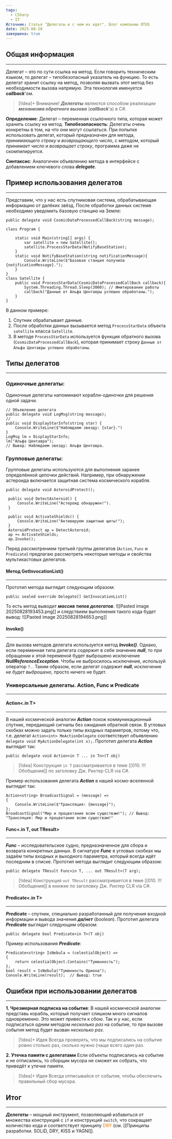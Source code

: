 ```yaml
---
tags:
  - CSharp
  - IT
Источник: Статья "Делегаты и с чем их едят". Блог компании OTUS
date: 2025-08-28
завершена: true
---
```

## Общая информация
---
Делегат – это по сути ссылка на метод. Если говорить техническим языком, то делегат – типобезопасный указатель на функцию. То есть делегат хранит ссылку на метод, позволяя вызвать этот метод без необходимости вызова напрямую. Эта технология именуется ***callback***'ом.

>[!idea]+ Внимание!
>***Делегаты*** являются способом реализации ***механизма обратного вызова*** (***callback***'a) в C#.

**Определение**: Делегат – переменная ссылочного типа, которая может хранить ссылку на метод.
**Типобезопасность**: Делегаты очень конкретны в том, на что они могут ссылаться. При попытке использовать делегат, который предназначен для метода, *принимающего строку* и *возвращающего число*, с методом, который *принимает число* и *возвращает строку*, программа даже не скомпилируется.

**Синтаксис**: Аналогичен объявлению метода в интерфейсе с добавлением ключевого слова ***delegate***.

## Пример использования делегатов
---
Представим, что у нас есть спутниковая система, обрабатывающая информацию от далёких звёзд. После обработки данных системе необходимо уведомить базовую станцию на Земле:
```
public delegate void CosmicDataProcessedCallBack(string message);

class Program {
	
	static void Main(string[] args) {
		var satellite = new Satellite();
		satellite.ProcessStarData(NotifyBaseStation);
	}
	static void NotifyBaseStation(string notificationMessage){
		Console.WriteLine($"Базовая станция получила {notificationMessage}.");
	}
}
class Satellite {
	public void ProcessStarData(CosmicDataProcessedCallBack callback){
		System.Threading.Thread.Sleep(3000); // Имитирование работы
		callback("Данные от Альфа Центавры успешно обработаны.");
	}
}
```
В данном примере:
1. Спутник обрабатывает данные.
2. После обработки данных вызывается метод `ProcessStarData` объекта `satellite` класса `Satellite`.
3. В методе `ProcessStarData` используется функция обратного вызова
   (`CosmicDataProcessedCallBack`), которая принимает строку `Данные от Альфа Центавры успешно обработаны`.
## Типы делегатов
---
### Одиночные делегаты: 
   Одиночные делегаты напоминают корабли-одиночки для решения одной задачи.
   ```
   // Объявление делегата
   public delegate void LogMsg(string message);
   //
   public void DisplayStarInfo(string star) {
	   Console.WriteLine($"Наблюдаем звезду: {star}.")
   }
   LogMsg lm = DisplayStarInfo;
   lm("Альфа Центавра");
   // Вывод: Наблюдаем звезду: Альфа Центавра.
```

### Групповые делегаты:
   Групповые делегаты используются для выполнения заранее определённой цепочки действий. Например, при обнаружении астероида включается защитная система космического корабля.
   ```
   public delegate void AsteroidProtect();

	public void DetectAsteroid() {
		Console.WriteLine("Астероид обнаружен!").
	}
	
	public void ActivateShields() {
		Console.WriteLine("Активируем защитные щиты!");
	} 
	AsteroidProtect ap = DetectAsteroid;
	ap += ActivateShields;
	ap.Invoke();
```

Перед рассмотрением третьей группы делегатов (`Action`, `Func` и `Predicate`) предлагаю рассмотреть некоторые методы и свойства мультикастовых делегатов.
#### Метод GetInvocationList()
---
Прототип метода выглядит следующим образом:
```
public sealed override Delegate[] GetInvocationList()
```
То есть метод выводит ***массив типов делегатов***.
![[Pasted image 20250828193453.png]]
и следствием выполнения такого кода будет вывод:
![[Pasted image 20250828194653.png]]
#### Invoke()
---
Для вызова методов делегата используется метод ***Invoke()***. Однако, если переменная типа делегата содержит в себе значение ***null***, то при обращении к этой переменой будет выброшено исключение ***NullReferenceException***. Чтобы не выбросилось исключение, используй оператор `?.`. Таким образом, если делегат содержит ***null***, исключение *не будет выброшено*, просто ничего не будет. 

### Универсальные делегаты. Action, Func и Predicate
---
#### Action<.in T>
---
В нашей космической аналогии ***Action*** похож коммуникационный спутник, передающий сигналы без ожидания обратной связи. В угловых скобках можно задать только типы входных параметров, потому что, т.е. делегат `Action<int> MeActionDelegate` соответствует объявлению `delegate void MyActionDelegate(int x);`. Прототип делегата ***Action*** выглядит так:
```
public delegate void Action<in T ... in Tn>(T obj)
```

>[!idea]
>Конструкция `in T` рассматривается в теме [[010. !!!Обобщения]] по заголовку Дж. Рихтер CLR via C#.

Пример использования делегата ***Action*** в нашей космо-вселенной выглядит так:
```
Action<string> BroadcastSignal = (message) => 
{
	Console.WriteLine($"Трансляция: {message}");
};
BroadcastSignal("Мир и процветание всем существам!"); // Вывод: 
"Трансляция: Мир и процветание всем существам!"
```
#### Func<.in T, out TResult> 
---
***Func*** – исследовательское судно, предназначенное для сбора и возврата конкретных данных. В сигнатуре ***Func*** в угловых скобках мы задаём типы входных и выходного параметра, который всегда идёт последним в списке. Прототип метода выглядит следующим образом:
```
public delegate TResult Func<in T, ... out TResult>(T arg);
```

>[!idea]
>Конструкция `out TResult` рассматривается в теме [[010. !!!Обобщения]] в книжке по заголовку Дж. Рихтер CLR via C#.

#### Predicate<.in T>
---
***Predicate*** – спутник, специально разработанный для получения входной информации и вывода значения ***да/нет*** (*boolean*). 
Прототип делегата ***Predicate*** выглядит следующим образом:
```
public delegate bool Predicate<in T>(T obj)
```

Пример использования ***Predicate***:
```
Predicate<string> IsNebula = (celestialObject) => 
{
	return celestialObject.Contains("Туманность");
};
bool result = IsNebula("Туманность Ориона");
Console.WriteLine(result);  // Вывод: true
```
## Ошибки при использовании делегатов
---
**1. Чрезмерная подписка на событие**:
В нашей космической аналогии представь корабль, который получает слишком много сигналов одновременно. Это может привести к сбою. Так и у нас, если подписаться *одним* методом *несколько раз* на событие, то при вызове события метод будет вызван *несколько раз*. 

>[!idea]+ Идея
>Всегда проверять, что мы подписались на событие ровно столько раз, сколько нужно (чаще всего *один* раз.

**2. Утечка памяти с делегатами**
Если объекты подписались на событие и не отписались, то сборщик мусора не сможет их собрать, что приведёт к утечке памяти.

>[!idea]+ Идея
>Всегда отписывайся от события, чтобы обеспечить правильный сбор мусора.

## Итог
---
***Делегаты*** – мощный инструмент, позволяющий избавиться от множества конструкций с `if` и конструкций `switch`, что сокращает количество кода и соответствует принципу <font color="#de7802">DRY</font> (см. [[Принципы разработки. SOLID, DRY, KISS и YAGNI]].
